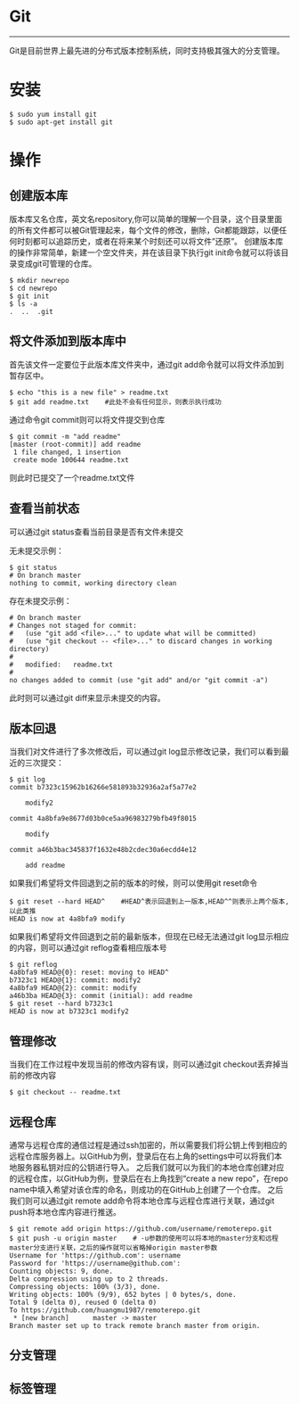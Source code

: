 # Git

---

Git是目前世界上最先进的分布式版本控制系统，同时支持极其强大的分支管理。

# 安装

```shell
$ sudo yum install git
$ sudo apt-get install git
```

# 操作

## 创建版本库
版本库又名仓库，英文名repository,你可以简单的理解一个目录，这个目录里面的所有文件都可以被Git管理起来，每个文件的修改，删除，Git都能跟踪，以便任何时刻都可以追踪历史，或者在将来某个时刻还可以将文件”还原”。
创建版本库的操作非常简单，新建一个空文件夹，并在该目录下执行git init命令就可以将该目录变成git可管理的仓库。
```shell
$ mkdir newrepo
$ cd newrepo
$ git init
$ ls -a
.  ..  .git    
```

## 将文件添加到版本库中
首先该文件一定要位于此版本库文件夹中，通过git add命令就可以将文件添加到暂存区中。
```shell
$ echo "this is a new file" > readme.txt
$ git add readme.txt    #此处不会有任何显示，则表示执行成功
```
通过命令git commit则可以将文件提交到仓库
```shell
$ git commit -m "add readme"
[master (root-commit)] add readme
 1 file changed, 1 insertion
 create mode 100644 readme.txt
```
则此时已提交了一个readme.txt文件

## 查看当前状态
可以通过git status查看当前目录是否有文件未提交

无未提交示例：
```shell
$ git status
# On branch master
nothing to commit, working directory clean
```
存在未提交示例：
```shell
# On branch master
# Changes not staged for commit:
#   (use "git add <file>..." to update what will be committed)
#   (use "git checkout -- <file>..." to discard changes in working directory)
#
#	modified:   readme.txt
#
no changes added to commit (use "git add" and/or "git commit -a")
```
此时则可以通过git diff来显示未提交的内容。

## 版本回退
当我们对文件进行了多次修改后，可以通过git log显示修改记录，我们可以看到最近的三次提交：
```shell
$ git log
commit b7323c15962b16266e581893b32936a2af5a77e2

    modify2

commit 4a8bfa9e8677d03b0ce5aa96983279bfb49f8015

    modify

commit a46b3bac345837f1632e48b2cdec30a6ecdd4e12

    add readme
```
如果我们希望将文件回退到之前的版本的时候，则可以使用git reset命令
```shell
$ git reset --hard HEAD^    #HEAD^表示回退到上一版本,HEAD^^则表示上两个版本,以此类推
HEAD is now at 4a8bfa9 modify
```
如果我们希望将文件回退到之前的最新版本，但现在已经无法通过git log显示相应的内容，则可以通过git reflog查看相应版本号
```shell
$ git reflog
4a8bfa9 HEAD@{0}: reset: moving to HEAD^
b7323c1 HEAD@{1}: commit: modify2
4a8bfa9 HEAD@{2}: commit: modify
a46b3ba HEAD@{3}: commit (initial): add readme
$ git reset --hard b7323c1
HEAD is now at b7323c1 modify2
```

## 管理修改
当我们在工作过程中发现当前的修改内容有误，则可以通过git checkout丢弃掉当前的修改内容
```shell
$ git checkout -- readme.txt
```

## 远程仓库
通常与远程仓库的通信过程是通过ssh加密的，所以需要我们将公钥上传到相应的远程仓库服务器上。以GitHub为例，登录后在右上角的settings中可以将我们本地服务器私钥对应的公钥进行导入。
之后我们就可以为我们的本地仓库创建对应的远程仓库，以GitHub为例，登录后在右上角找到“create a new repo”，在repo name中填入希望对该仓库的命名，则成功的在GitHub上创建了一个仓库。
之后我们则可以通过git remote add命令将本地仓库与远程仓库进行关联，通过git push将本地仓库内容进行推送。
```shell
$ git remote add origin https://github.com/username/remoterepo.git
$ git push -u origin master    # -u参数的使用可以将本地的master分支和远程master分支进行关联，之后的操作就可以省略掉origin master参数
Username for 'https://github.com': username
Password for 'https://username@github.com': 
Counting objects: 9, done.
Delta compression using up to 2 threads.
Compressing objects: 100% (3/3), done.
Writing objects: 100% (9/9), 652 bytes | 0 bytes/s, done.
Total 9 (delta 0), reused 0 (delta 0)
To https://github.com/huangmu1987/remoterepo.git
 * [new branch]      master -> master
Branch master set up to track remote branch master from origin.
```

## 分支管理

## 标签管理
